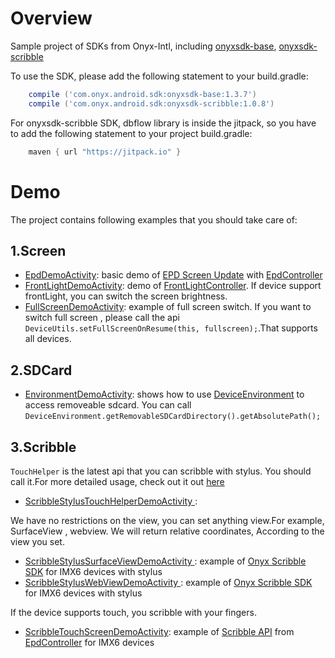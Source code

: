 # Overview
Sample project of SDKs from Onyx-Intl, including [onyxsdk-base](doc/Onyx-Base-SDK.md), [onyxsdk-scribble](doc/Onyx-Scribble-SDK.md)

To use the SDK, please add the following statement to your build.gradle:
```gradle
    compile ('com.onyx.android.sdk:onyxsdk-base:1.3.7') 
    compile ('com.onyx.android.sdk:onyxsdk-scribble:1.0.8')
```

    
For onyxsdk-scribble SDK, dbflow library is inside the jitpack, so you have to add the following statement to your project build.gradle:
```gradle
    maven { url "https://jitpack.io" }
```

# Demo
The project contains following examples that you should take care of:

## 1.Screen
* [EpdDemoActivity](app/sample/src/main/java/com/onyx/android/sample/EpdDemoActivity.java): basic demo of [EPD Screen Update](doc/EPD-Screen-Update.md)  with [EpdController](doc/EpdController.md)
* [FrontLightDemoActivity](app/sample/src/main/java/com/onyx/android/sample/FrontLightDemoActivity.java): demo of [FrontLightController](doc/FrontLightController.md). If device support frontLight, you can switch the screen brightness.
* [FullScreenDemoActivity](app/sample/src/main/java/com/onyx/android/sample/FullScreenDemoActivity.java): example of full screen switch. If you want to switch full screen , please call the api ` DeviceUtils.setFullScreenOnResume(this, fullscreen);`.That  supports all devices.

## 2.SDCard
* [EnvironmentDemoActivity](app/sample/src/main/java/com/onyx/android/sample/EnvironmentDemoActivity.java): shows how to use [DeviceEnvironment](doc/DeviceEnvironment.md) to access removeable sdcard. You can call `DeviceEnvironment.getRemovableSDCardDirectory().getAbsolutePath();`

## 3.Scribble
`TouchHelper` is the latest api that you can scribble with stylus. You should call it.For more detailed usage, check out it out [here](doc/Scribble-TouchHelper-API.md)
* [ScribbleStylusTouchHelperDemoActivity ](app/sample/src/main/java/com/onyx/android/sample/ScribbleStylusTouchHelperDemoActivity.java): 

We have no restrictions on the view,  you can set anything view.For example, SurfaceView , webview.
We will return relative coordinates, According to the view you set.
* [ScribbleStylusSurfaceViewDemoActivity ](app/sample/src/main/java/com/onyx/android/sample/ScribbleStylusSurfaceViewDemoActivity.java): example of [Onyx Scribble SDK](doc/Onyx-Scribble-SDK.md) for IMX6 devices with stylus
* [ScribbleStylusWebViewDemoActivity ](app/sample/src/main/java/com/onyx/android/sample/ScribbleStylusWebViewDemoActivity.java): example of [Onyx Scribble SDK](doc/Onyx-Scribble-SDK.md) for IMX6 devices with stylus

If the device supports touch, you scribble with your fingers.
* [ScribbleTouchScreenDemoActivity](app/sample/src/main/java/com/onyx/android/sample/ScribbleTouchScreenDemoActivity.java): example of [Scribble API](doc/Scribble-API.md) from [EpdController](doc/EpdController.md) for IMX6 devices